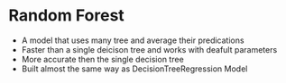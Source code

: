 # Random Forest
- A model that uses many tree and average their predications
- Faster than a single deicison tree and works with deafult parameters
- More accurate then the single decision tree
- Built almost the same way as DecisionTreeRegression Model